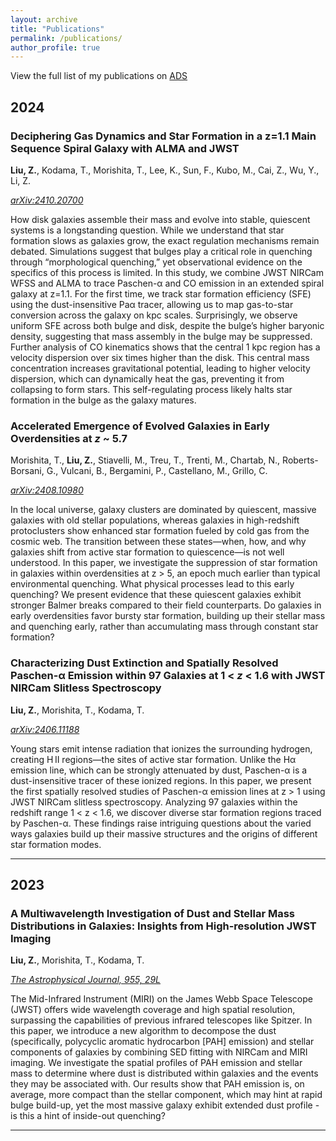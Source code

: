 ```yaml
---
layout: archive
title: "Publications"
permalink: /publications/
author_profile: true
---
```


View the full list of my publications on [ADS](https://ui.adsabs.harvard.edu/search/filter_database_fq_database=AND&filter_database_fq_database=((database%3Aastronomy%20OR%20database%3Aphysics))&filter_database_fq_database=database%3A%22astronomy%22&fq=%7B!type%3Daqp%20v%3D%24fq_database%7D&fq_database=(((database%3Aastronomy%20OR%20database%3Aphysics))%20AND%20database%3A%22astronomy%22)&q=%3Dauthor%3A%22Liu%2C%20Zhaoran%22&sort=date%20desc%2C%20bibcode%20desc&p_=0)


## 2024
### Deciphering Gas Dynamics and Star Formation in a z=1.1 Main Sequence Spiral Galaxy with ALMA and JWST

**Liu, Z.**, Kodama, T., Morishita, T., Lee, K., Sun, F., Kubo, M., Cai, Z., Wu, Y., Li, Z.

*[arXiv:2410.20700](https://arxiv.org/abs/2410.20700)*

How disk galaxies assemble their mass and evolve into stable, quiescent systems is a longstanding question. While we understand that star formation slows as galaxies grow, the exact regulation mechanisms remain debated. Simulations suggest that bulges play a critical role in quenching through “morphological quenching,” yet observational evidence on the specifics of this process is limited.
In this study, we combine JWST NIRCam WFSS and ALMA to trace Paschen-α and CO emission in an extended spiral galaxy at z=1.1. For the first time, we track star formation efficiency (SFE) using the dust-insensitive Paα tracer, allowing us to map gas-to-star conversion across the galaxy on kpc scales. Surprisingly, we observe uniform SFE across both bulge and disk, despite the bulge’s higher baryonic density, suggesting that mass assembly in the bulge may be suppressed. Further analysis of CO kinematics shows that the central 1 kpc region has a velocity dispersion over six times higher than the disk. This central mass concentration increases gravitational potential, leading to higher velocity dispersion, which can dynamically heat the gas, preventing it from collapsing to form stars. This self-regulating process likely halts star formation in the bulge as the galaxy matures.




### Accelerated Emergence of Evolved Galaxies in Early Overdensities at *z* ~ 5.7

Morishita, T., **Liu, Z.**, Stiavelli, M., Treu, T., Trenti, M., Chartab, N., Roberts-Borsani, G., Vulcani, B., Bergamini, P., Castellano, M., Grillo, C.

*[arXiv:2408.10980](https://arxiv.org/abs/2408.10980)*

In the local universe, galaxy clusters are dominated by quiescent, massive galaxies with old stellar populations, whereas galaxies in high-redshift protoclusters show enhanced star formation fueled by cold gas from the cosmic web. The transition between these states—when, how, and why galaxies shift from active star formation to quiescence—is not well understood. In this paper, we investigate the suppression of star formation in galaxies within overdensities at z > 5, an epoch much earlier than typical environmental quenching. What physical processes lead to this early quenching? We present evidence that these quiescent galaxies exhibit stronger Balmer breaks compared to their field counterparts. Do galaxies in early overdensities favor bursty star formation, building up their stellar mass and quenching early, rather than accumulating mass through constant star formation?


### Characterizing Dust Extinction and Spatially Resolved Paschen-α Emission within 97 Galaxies at 1 < *z* < 1.6 with JWST NIRCam Slitless Spectroscopy

**Liu, Z.**, Morishita, T., Kodama, T.

*[arXiv:2406.11188](https://arxiv.org/abs/2406.11188)*

Young stars emit intense radiation that ionizes the surrounding hydrogen, creating H II regions—the sites of active star formation. Unlike the Hα emission line, which can be strongly attenuated by dust, Paschen-α is a dust-insensitive tracer of these ionized regions. In this paper, we present the first spatially resolved studies of Paschen-α emission lines at z > 1 using JWST NIRCam slitless spectroscopy. Analyzing 97 galaxies within the redshift range 1 < z < 1.6, we discover diverse star formation regions traced by Paschen-α. These findings raise intriguing questions about the varied ways galaxies build up their massive structures and the origins of different star formation modes.

---

## 2023

### A Multiwavelength Investigation of Dust and Stellar Mass Distributions in Galaxies: Insights from High-resolution JWST Imaging

**Liu, Z.**, Morishita, T., Kodama, T.

*[The Astrophysical Journal, 955, 29L](https://ui.adsabs.harvard.edu/abs/2023ApJ...955...29L/abstract)*

The Mid-Infrared Instrument (MIRI) on the James Webb Space Telescope (JWST) offers wide wavelength coverage and high spatial resolution, surpassing the capabilities of previous infrared telescopes like Spitzer. In this paper, we introduce a new algorithm to decompose the dust (specifically, polycyclic aromatic hydrocarbon [PAH] emission) and stellar components of galaxies by combining SED fitting with NIRCam and MIRI imaging. We investigate the spatial profiles of PAH emission and stellar mass to determine where dust is distributed within galaxies and the events they may be associated with. Our results show that PAH emission is, on average, more compact than the stellar component, which may hint at rapid bulge build-up, yet the most massive galaxy exhibit extended dust profile - is this a hint of inside-out quenching?

---

